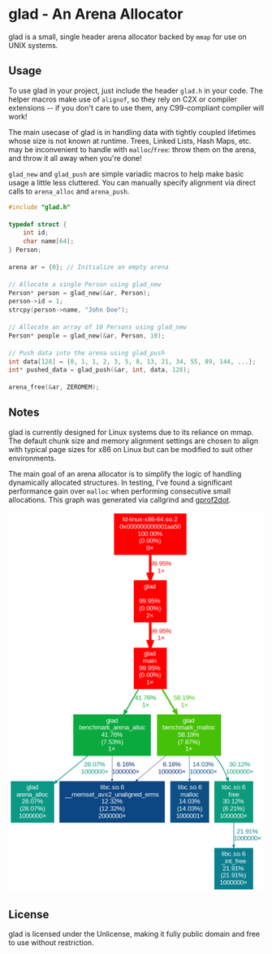 # glad - An Arena Allocator

glad is a small, single header arena allocator backed by `mmap` for use on UNIX systems.

## Usage
To use glad in your project, just include the header `glad.h` in your code. The helper macros make use of `alignof`, so they rely on C2X or compiler extensions -- if you don't care to use them, any C99-compliant compiler will work! 

The main usecase of glad is in handling data with tightly coupled lifetimes whose size is not known at runtime. Trees, Linked Lists, Hash Maps, etc. may be inconvenient to handle with `malloc`/`free`: throw them on the arena, and throw it all away when you're done! 

`glad_new` and `glad_push` are simple variadic macros to help make basic usage a little less cluttered. You can manually specify alignment via direct calls to `arena_alloc` and `arena_push`.


```c
#include "glad.h"

typedef struct {
    int id;
    char name[64];
} Person;

arena ar = {0}; // Initialize an empty arena

// Allocate a single Person using glad_new
Person* person = glad_new(&ar, Person); 
person->id = 1;
strcpy(person->name, "John Doe");

// Allocate an array of 10 Persons using glad_new
Person* people = glad_new(&ar, Person, 10);

// Push data into the arena using glad_push
int data[128] = {0, 1, 1, 2, 3, 5, 8, 13, 21, 34, 55, 89, 144, ...};
int* pushed_data = glad_push(&ar, int, data, 128);

arena_free(&ar, ZEROMEM);
```


## Notes

glad is currently designed for Linux systems due to its reliance on mmap. The default chunk size and memory alignment settings are chosen to align with typical page sizes for x86 on Linux but can be modified to suit other environments.

The main goal of an arena allocator is to simplify the logic of handling dynamically allocated structures. In testing, I've found a significant performance gain over `malloc` when performing consecutive small allocations. This graph was generated via callgrind and [gprof2dot](https://github.com/jrfonseca/gprof2dot).

![Call graph](images/call_graph.png?raw=true)

## License

glad is licensed under the Unlicense, making it fully public domain and free to use without restriction.
